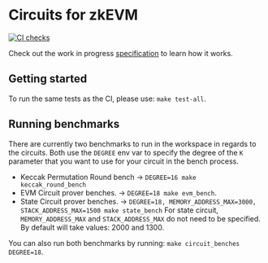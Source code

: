 # Circuits for zkEVM

[![CI checks](https://github.com/privacy-scaling-explorations/zkevm-circuits/actions/workflows/ci.yml/badge.svg)](https://github.com/privacy-scaling-explorations/zkevm-circuits/actions/workflows/ci.yml)

Check out the work in progress [specification](https://github.com/privacy-scaling-explorations/zkevm-specs) to learn how it works.


## Getting started

To run the same tests as the CI, please use: `make test-all`.
 
 
 
 
 
 
 
 
 
 
 
 
 
 
 
 
 
 
 
 
 
## Running benchmarks

There are currently two benchmarks to run in the workspace in regards to the circuits.
Both use the `DEGREE` env var to specify the degree of the `K` parameter that you want 
to use for your circuit in the bench process.
-   Keccak Permutation Round bench -> `DEGREE=16 make keccak_round_bench`
-   EVM Circuit prover benches. -> `DEGREE=18 make evm_bench`.
-   State Circuit prover benches. -> `DEGREE=18, MEMORY_ADDRESS_MAX=3000, STACK_ADDRESS_MAX=1500 make state_bench`
For state circuit, `MEMORY_ADDRESS_MAX` and `STACK_ADDRESS_MAX` do not need to be specified. 
By default will take values: 2000 and 1300.

You can also run both benchmarks by running: `make circuit_benches DEGREE=18`.
